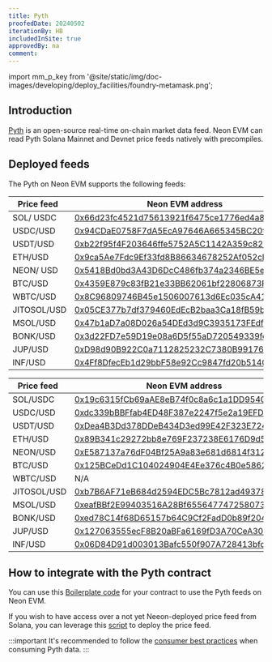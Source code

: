 ```yaml
---
title: Pyth
proofedDate: 20240502
iterationBy: HB
includedInSite: true
approvedBy: na
comment:
---
```


import mm_p_key from '@site/static/img/doc-images/developing/deploy_facilities/foundry-metamask.png';

## Introduction

[Pyth](https://pyth.network/) is an open-source real-time on-chain market data feed. Neon EVM can read Pyth Solana Mainnet and Devnet price feeds natively with precompiles.


## Deployed feeds

The Pyth on Neon EVM supports the following feeds:

<Tabs>

  <TabItem value="Mainnet" label="Mainnet">

| <div style="width:100px">Price feed</div> | Neon EVM address | Price feed ID |
| ------- | --- | --- |
| SOL/ USDC | [0x66d23fc4521d75613921f6475ce1776ed4a8f109](https://neon.blockscout.com/address/0x66d23fc4521d75613921f6475ce1776ed4a8f109) | 0xef0d8b6fda2ceba41da15d4095d1da392a0d2f8ed0c6c7bc0f4cfac8c280b56d |
| USDC/USD | [0x94CDaE0758F7dA5EcA97646A665345BC20f72D53](https://neon.blockscout.com/address/0x94CDaE0758F7dA5EcA97646A665345BC20f72D53) | 0xeaa020c61cc479712813461ce153894a96a6c00b21ed0cfc2798d1f9a9e9c94a |
| USDT/USD | [0xb22f95f4F203646ffe5752A5C1142A359c82cD47](https://neon.blockscout.com/address/0xb22f95f4F203646ffe5752A5C1142A359c82cD47) | 0x2b89b9dc8fdf9f34709a5b106b472f0f39bb6ca9ce04b0fd7f2e971688e2e53b |
| ETH/USD | [0x9ca5Ae7Fdc9Ef33fd8B86634678252Af052cF920](https://neon.blockscout.com/address/0x9ca5Ae7Fdc9Ef33fd8B86634678252Af052cF920) | 0xff61491a931112ddf1bd8147cd1b641375f79f5825126d665480874634fd0ace |
| NEON/ USD | [0x5418Bd0bd3A43D6DcC486fb374a2346BE5e07A0D](https://neon.blockscout.com/address/0x5418Bd0bd3A43D6DcC486fb374a2346BE5e07A0D) | 0xd82183dd487bef3208a227bb25d748930db58862c5121198e723ed0976eb92b7 |
| BTC/USD | [0x4359E879c83fB21e33BB62061bf22806873F06d6](https://neon.blockscout.com/address/0x4359E879c83fB21e33BB62061bf22806873F06d6) | 0xe62df6c8b4a85fe1a67db44dc12de5db330f7ac66b72dc658afedf0f4a415b43 |
| WBTC/USD | [0x8C96809746B45e1506007613d6Ec035cA41bEcB4](https://neon.blockscout.com/address/0x8C96809746B45e1506007613d6Ec035cA41bEcB4) | 0xc9d8b075a5c69303365ae23633d4e085199bf5c520a3b90fed1322a0342ffc33 |
| JITOSOL/USD | [0x05CE377b7df379460EdEcB2baa3Ca18fB59b082C](https://neon.blockscout.com/address/0x05CE377b7df379460EdEcB2baa3Ca18fB59b082C) | 0x67be9f519b95cf24338801051f9a808eff0a578ccb388db73b7f6fe1de019ffb |
| MSOL/USD | [0x47b1aD7a08D026a54DEd3d9C3935173FEdfbD2CF](https://neon.blockscout.com/address/0x47b1aD7a08D026a54DEd3d9C3935173FEdfbD2CF) | 0xc2289a6a43d2ce91c6f55caec370f4acc38a2ed477f58813334c6d03749ff2a4 |
| BONK/USD | [0x3d22FD7e59D19e08a6D5f55aD720549339fc8544](https://neon.blockscout.com/address/0x3d22FD7e59D19e08a6D5f55aD720549339fc8544) | 0x72b021217ca3fe68922a19aaf990109cb9d84e9ad004b4d2025ad6f529314419 |
| JUP/USD | [0xD98d90B922C0a7112825232C7380B99176F090A7](https://neon.blockscout.com/address/0xD98d90B922C0a7112825232C7380B99176F090A7) | 0x0a0408d619e9380abad35060f9192039ed5042fa6f82301d0e48bb52be830996 |
| INF/USD | [0x4Ff8DfecEb1d29bbF58e92Cc9847fd20b51406aD](https://neon.blockscout.com/address/0x4Ff8DfecEb1d29bbF58e92Cc9847fd20b51406aD) | 0xf51570985c642c49c2d6e50156390fdba80bb6d5f7fa389d2f012ced4f7d208f |

</TabItem>
  <TabItem value="Devnet" label="Devnet"> 

| <div style="width:100px">Price feed</div> | Neon EVM address | Price feed ID |
| ------- | --- | --- |
| SOL/USDC | [0x19c6315fCb69aAE8eB74f0c8a6c1a1DD9540F64f](https://neon.blockscout.com/address/0x19c6315fCb69aAE8eB74f0c8a6c1a1DD9540F64f) | 0xef0d8b6fda2ceba41da15d4095d1da392a0d2f8ed0c6c7bc0f4cfac8c280b56d |
| USDC/USD | [0xdc339bBBFfab4ED48F387e2247f5e2a19EFD33D1](https://neon.blockscout.com/address/0xdc339bBBFfab4ED48F387e2247f5e2a19EFD33D1) | 0xeaa020c61cc479712813461ce153894a96a6c00b21ed0cfc2798d1f9a9e9c94a |
| USDT/USD | [0xDea4B3Dd378DDeB434D3ed99E42F323E724776a8](https://neon.blockscout.com/address/0xDea4B3Dd378DDeB434D3ed99E42F323E724776a8) | 0x2b89b9dc8fdf9f34709a5b106b472f0f39bb6ca9ce04b0fd7f2e971688e2e53b |
| ETH/USD | [0x89B341c29272bb8e769F237238E6176D9d55f57e](https://neon.blockscout.com/address/0x89B341c29272bb8e769F237238E6176D9d55f57e) | 0xff61491a931112ddf1bd8147cd1b641375f79f5825126d665480874634fd0ace |
| NEON/USD | [0xE587137a76dF04Bf25A9a83e681d6814f312500f](https://neon.blockscout.com/address/0xE587137a76dF04Bf25A9a83e681d6814f312500f) | 0xd82183dd487bef3208a227bb25d748930db58862c5121198e723ed0976eb92b7 |
| BTC/USD | [0x125BCeDd1C104024904E4Ee376c4B0e58620677C](https://neon.blockscout.com/address/0x125BCeDd1C104024904E4Ee376c4B0e58620677C) | 0xe62df6c8b4a85fe1a67db44dc12de5db330f7ac66b72dc658afedf0f4a415b43 |
| WBTC/USD | N/A | 0xc9d8b075a5c69303365ae23633d4e085199bf5c520a3b90fed1322a0342ffc33 |
| JITOSOL/USD | [0xb7B6AF71eB684d2594EDC5Bc7812ad4937864561](https://neon.blockscout.com/address/0xb7B6AF71eB684d2594EDC5Bc7812ad4937864561) | 0x67be9f519b95cf24338801051f9a808eff0a578ccb388db73b7f6fe1de019ffb |
| MSOL/USD | [0xeafBBf2E99403516A28Bf6556477472580739c06](https://neon.blockscout.com/address/0xeafBBf2E99403516A28Bf6556477472580739c06) | 0xc2289a6a43d2ce91c6f55caec370f4acc38a2ed477f58813334c6d03749ff2a4 |
| BONK/USD | [0xed78C14f68D65157b64C9Cf2FadD0b89f2043eD4](https://neon.blockscout.com/address/0xed78C14f68D65157b64C9Cf2FadD0b89f2043eD4) | 0x72b021217ca3fe68922a19aaf990109cb9d84e9ad004b4d2025ad6f529314419 |
| JUP/USD | [0x127063555ecF8B20aBFa6169fD3A70CeA30e17fB](https://neon.blockscout.com/address/0x127063555ecF8B20aBFa6169fD3A70CeA30e17fB) | 0x0a0408d619e9380abad35060f9192039ed5042fa6f82301d0e48bb52be830996 |
| INF/USD | [0x06D84D91d003013Bafc550f907A728413bfdb342](https://neon.blockscout.com/address/0x06D84D91d003013Bafc550f907A728413bfdb342) | 0xf51570985c642c49c2d6e50156390fdba80bb6d5f7fa389d2f012ced4f7d208f |

  </TabItem>
</Tabs>


## How to integrate with the Pyth contract

You can use this [Boilerplate code](https://github.com/neonlabsorg/neon-contracts/blob/main/contracts/oracles/Pyth/PythAggregatorV3.sol) for your contract to use the Pyth feeds on Neon EVM.

If you wish to have access over a not yet Neeon-deployed price feed from Solana, you can leverage this [script](https://github.com/neonlabsorg/neon-contracts/blob/main/scripts/oracles/Pyth/PythAggregatorV3.js) to deploy the price feed.


:::important
It's recommended to follow the [consumer best practices](https://docs.pyth.network/documentation/pythnet-price-feeds/best-practices) when consuming Pyth data.
:::
